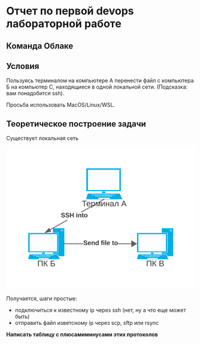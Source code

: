 # Отчет по первой devops лабораторной работе
## Команда Облаке

## Условия

Пользуясь терминалом на компьютере А перенести файл с компьютера Б на компьютер С, находящиеся в одной локальной сети. (Подсказка: вам понадобится ssh).

Просьба использовать MacOS/Linux/WSL.

## Теоретическое построение задачи

Существует локальная сеть

![qownnotes-media-QliMqp](media/qownnotes-media-QliMqp.png)

Получается, шаги простые:
- подключиться к известному ip через ssh (нет, ну а что еще может быть)
- отправить файл изветсному ip через scp, sftp или rsync

**Написать таблицу с плюсамиминусами этих протоколов**